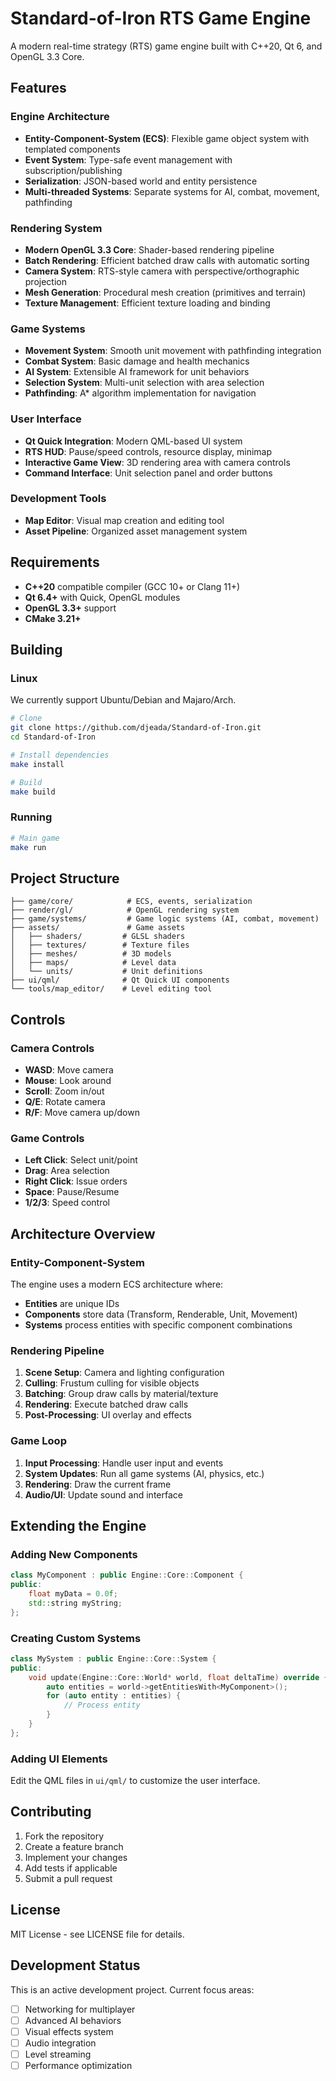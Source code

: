 # Standard-of-Iron RTS Game Engine

A modern real-time strategy (RTS) game engine built with C++20, Qt 6, and OpenGL 3.3 Core.

## Features

### Engine Architecture
- **Entity-Component-System (ECS)**: Flexible game object system with templated components
- **Event System**: Type-safe event management with subscription/publishing
- **Serialization**: JSON-based world and entity persistence
- **Multi-threaded Systems**: Separate systems for AI, combat, movement, pathfinding

### Rendering System
- **Modern OpenGL 3.3 Core**: Shader-based rendering pipeline
- **Batch Rendering**: Efficient batched draw calls with automatic sorting
- **Camera System**: RTS-style camera with perspective/orthographic projection
- **Mesh Generation**: Procedural mesh creation (primitives and terrain)
- **Texture Management**: Efficient texture loading and binding

### Game Systems
- **Movement System**: Smooth unit movement with pathfinding integration
- **Combat System**: Basic damage and health mechanics
- **AI System**: Extensible AI framework for unit behaviors  
- **Selection System**: Multi-unit selection with area selection
- **Pathfinding**: A* algorithm implementation for navigation

### User Interface
- **Qt Quick Integration**: Modern QML-based UI system
- **RTS HUD**: Pause/speed controls, resource display, minimap
- **Interactive Game View**: 3D rendering area with camera controls
- **Command Interface**: Unit selection panel and order buttons

### Development Tools
- **Map Editor**: Visual map creation and editing tool
- **Asset Pipeline**: Organized asset management system

## Requirements

- **C++20** compatible compiler (GCC 10+ or Clang 11+)
- **Qt 6.4+** with Quick, OpenGL modules
- **OpenGL 3.3+** support
- **CMake 3.21+**

## Building

### Linux

We currently support Ubuntu/Debian and Majaro/Arch.

```bash
# Clone
git clone https://github.com/djeada/Standard-of-Iron.git
cd Standard-of-Iron

# Install dependencies
make install

# Build
make build
```

### Running
```bash
# Main game
make run
```

## Project Structure

```
├── game/core/            # ECS, events, serialization
├── render/gl/            # OpenGL rendering system
├── game/systems/         # Game logic systems (AI, combat, movement)
├── assets/               # Game assets
│   ├── shaders/         # GLSL shaders
│   ├── textures/        # Texture files
│   ├── meshes/          # 3D models
│   ├── maps/            # Level data
│   └── units/           # Unit definitions
├── ui/qml/              # Qt Quick UI components
└── tools/map_editor/    # Level editing tool
```

## Controls

### Camera Controls
- **WASD**: Move camera
- **Mouse**: Look around
- **Scroll**: Zoom in/out
- **Q/E**: Rotate camera
- **R/F**: Move camera up/down

### Game Controls
- **Left Click**: Select unit/point
- **Drag**: Area selection
- **Right Click**: Issue orders
- **Space**: Pause/Resume
- **1/2/3**: Speed control

## Architecture Overview

### Entity-Component-System
The engine uses a modern ECS architecture where:
- **Entities** are unique IDs
- **Components** store data (Transform, Renderable, Unit, Movement)
- **Systems** process entities with specific component combinations

### Rendering Pipeline
1. **Scene Setup**: Camera and lighting configuration
2. **Culling**: Frustum culling for visible objects
3. **Batching**: Group draw calls by material/texture
4. **Rendering**: Execute batched draw calls
5. **Post-Processing**: UI overlay and effects

### Game Loop
1. **Input Processing**: Handle user input and events
2. **System Updates**: Run all game systems (AI, physics, etc.)
3. **Rendering**: Draw the current frame
4. **Audio/UI**: Update sound and interface

## Extending the Engine

### Adding New Components
```cpp
class MyComponent : public Engine::Core::Component {
public:
    float myData = 0.0f;
    std::string myString;
};
```

### Creating Custom Systems
```cpp
class MySystem : public Engine::Core::System {
public:
    void update(Engine::Core::World* world, float deltaTime) override {
        auto entities = world->getEntitiesWith<MyComponent>();
        for (auto entity : entities) {
            // Process entity
        }
    }
};
```

### Adding UI Elements
Edit the QML files in `ui/qml/` to customize the user interface.

## Contributing

1. Fork the repository
2. Create a feature branch
3. Implement your changes
4. Add tests if applicable
5. Submit a pull request

## License

MIT License - see LICENSE file for details.

## Development Status

This is an active development project. Current focus areas:
- [ ] Networking for multiplayer
- [ ] Advanced AI behaviors
- [ ] Visual effects system
- [ ] Audio integration
- [ ] Level streaming
- [ ] Performance optimization
